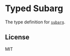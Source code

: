# Typed Subarg

The type definition for [`subarg`](https://github.com/substack/subarg).

## License

MIT
